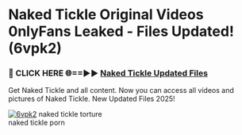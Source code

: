 # Naked Tickle Original Videos 0nlyFans Leaked - Files Updated! (6vpk2)

<h3>🔴 CLICK HERE 🌐==►► <a href="https://tinyurl.com/yckcrads" rel="nofollow">Naked Tickle Updated Files</a></h3>

Get Naked Tickle and all content. Now you can access all videos and pictures of Naked Tickle. New Updated Files 2025!

[![6vpk2](https://i.imgur.com/hpKpOFt.gif)](https://tinyurl.com/yckcrads)
naked tickle torture<br>
naked tickle porn